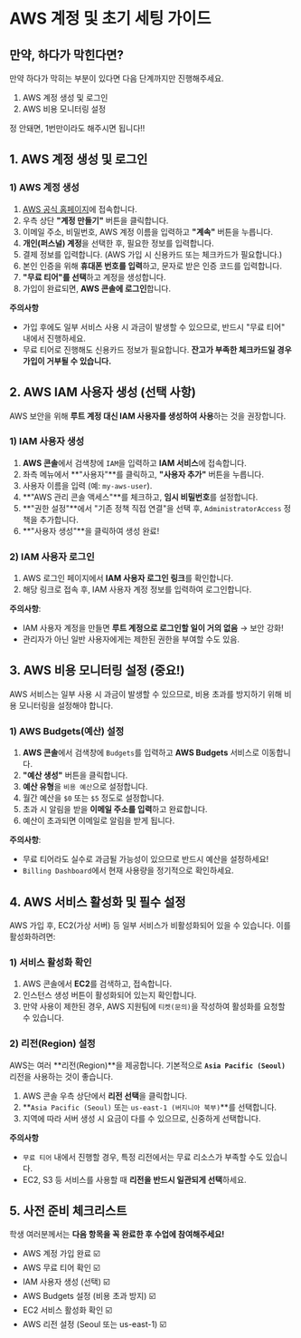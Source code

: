 # AWS 계정 및 초기 세팅 가이드

## 만약, 하다가 막힌다면?

만약 하다가 막히는 부분이 있다면 다음 단계까지만 진행해주세요.  

1. AWS 계정 생성 및 로그인
2. AWS 비용 모니터링 설정

정 안돼면, 1번만이라도 해주시면 됩니다!!

## 1. AWS 계정 생성 및 로그인

### 1) AWS 계정 생성

1. [AWS 공식 홈페이지](https://aws.amazon.com/)에 접속합니다.
2. 우측 상단 **"계정 만들기"** 버튼을 클릭합니다.
3. 이메일 주소, 비밀번호, AWS 계정 이름을 입력하고 **"계속"** 버튼을 누릅니다.
4. **개인(퍼스널) 계정**을 선택한 후, 필요한 정보를 입력합니다.
5. 결제 정보를 입력합니다. (AWS 가입 시 신용카드 또는 체크카드가 필요합니다.)
6. 본인 인증을 위해 **휴대폰 번호를 입력**하고, 문자로 받은 인증 코드를 입력합니다.
7. **"무료 티어"를 선택**하고 계정을 생성합니다.
8. 가입이 완료되면, **AWS 콘솔에 로그인**합니다.

**주의사항**

- 가입 후에도 일부 서비스 사용 시 과금이 발생할 수 있으므로, 반드시 "무료 티어" 내에서 진행하세요.
- 무료 티어로 진행해도 신용카드 정보가 필요합니다. **잔고가 부족한 체크카드일 경우 가입이 거부될 수 있습니다.**

## 2. AWS IAM 사용자 생성 (선택 사항)

AWS 보안을 위해 **루트 계정 대신 IAM 사용자를 생성하여 사용**하는 것을 권장합니다.

### 1) IAM 사용자 생성
1. **AWS 콘솔**에서 검색창에 `IAM`을 입력하고 **IAM 서비스**에 접속합니다.
2. 좌측 메뉴에서 **"사용자"**를 클릭하고, **"사용자 추가"** 버튼을 누릅니다.
3. 사용자 이름을 입력 (예: `my-aws-user`).
4. **"AWS 관리 콘솔 액세스"**를 체크하고, **임시 비밀번호**를 설정합니다.
5. **"권한 설정"**에서 "기존 정책 직접 연결"을 선택 후, `AdministratorAccess` 정책을 추가합니다.
6. **"사용자 생성"**을 클릭하여 생성 완료!

### 2) IAM 사용자 로그인
1. AWS 로그인 페이지에서 **IAM 사용자 로그인 링크**를 확인합니다.
2. 해당 링크로 접속 후, IAM 사용자 계정 정보를 입력하여 로그인합니다.

**주의사항**:
- IAM 사용자 계정을 만들면 **루트 계정으로 로그인할 일이 거의 없음** → 보안 강화!
- 관리자가 아닌 일반 사용자에게는 제한된 권한을 부여할 수도 있음.

## 3. AWS 비용 모니터링 설정 (중요!)

AWS 서비스는 일부 사용 시 과금이 발생할 수 있으므로, 비용 초과를 방지하기 위해 비용 모니터링을 설정해야 합니다.

### 1) AWS Budgets(예산) 설정
1. **AWS 콘솔**에서 검색창에 `Budgets`를 입력하고 **AWS Budgets** 서비스로 이동합니다.
2. **"예산 생성"** 버튼을 클릭합니다.
3. **예산 유형**을 `비용 예산`으로 설정합니다.
4. 월간 예산을 `$0` 또는 `$5` 정도로 설정합니다.
5. 초과 시 알림을 받을 **이메일 주소를 입력**하고 완료합니다.
6. 예산이 초과되면 이메일로 알림을 받게 됩니다.

**주의사항**:

- 무료 티어라도 실수로 과금될 가능성이 있으므로 반드시 예산을 설정하세요!
- `Billing Dashboard`에서 현재 사용량을 정기적으로 확인하세요.

## 4. AWS 서비스 활성화 및 필수 설정

AWS 가입 후, EC2(가상 서버) 등 일부 서비스가 비활성화되어 있을 수 있습니다. 이를 활성화하려면:

### 1) 서비스 활성화 확인

1. AWS 콘솔에서 **EC2**를 검색하고, 접속합니다.
2. 인스턴스 생성 버튼이 활성화되어 있는지 확인합니다.
3. 만약 사용이 제한된 경우, AWS 지원팀에 `티켓(문의)`을 작성하여 활성화를 요청할 수 있습니다.

### 2) 리전(Region) 설정

AWS는 여러 **리전(Region)**을 제공합니다. 기본적으로 **`Asia Pacific (Seoul)`** 리전을 사용하는 것이 좋습니다.

1. AWS 콘솔 우측 상단에서 **리전 선택**을 클릭합니다.
2. **`Asia Pacific (Seoul)` 또는 `us-east-1 (버지니아 북부)`**를 선택합니다.
3. 지역에 따라 서버 생성 시 요금이 다를 수 있으므로, 신중하게 선택합니다.

**주의사항**

- `무료 티어` 내에서 진행할 경우, 특정 리전에서는 무료 리소스가 부족할 수도 있습니다.
- EC2, S3 등 서비스를 사용할 때 **리전을 반드시 일관되게 선택**하세요.

## 5. 사전 준비 체크리스트

학생 여러분께서는 **다음 항목을 꼭 완료한 후 수업에 참여해주세요!**

- AWS 계정 가입 완료 ☑️  
- AWS 무료 티어 확인 ☑️  
- IAM 사용자 생성 (선택) ☑️  
- AWS Budgets 설정 (비용 초과 방지) ☑️  
- EC2 서비스 활성화 확인 ☑️  
- AWS 리전 설정 (Seoul 또는 us-east-1) ☑️  